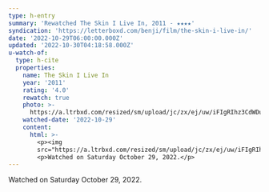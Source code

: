 ```yaml
---
type: h-entry
summary: 'Rewatched The Skin I Live In, 2011 - ★★★★'
syndication: 'https://letterboxd.com/benji/film/the-skin-i-live-in/'
date: '2022-10-29T06:00:00.000Z'
updated: '2022-10-30T04:18:58.000Z'
u-watch-of:
  type: h-cite
  properties:
    name: The Skin I Live In
    year: '2011'
    rating: '4.0'
    rewatch: true
    photo: >-
      https://a.ltrbxd.com/resized/sm/upload/jc/zx/ej/uw/iFIgRIhz3CdWDuKBqEDURV4a4Ly-0-600-0-900-crop.jpg?v=db0dde8109
    watched-date: '2022-10-29'
    content:
      html: >-
        <p><img
        src="https://a.ltrbxd.com/resized/sm/upload/jc/zx/ej/uw/iFIgRIhz3CdWDuKBqEDURV4a4Ly-0-600-0-900-crop.jpg?v=db0dde8109"/></p>
        <p>Watched on Saturday October 29, 2022.</p>
---
```

Watched on Saturday October 29, 2022.
